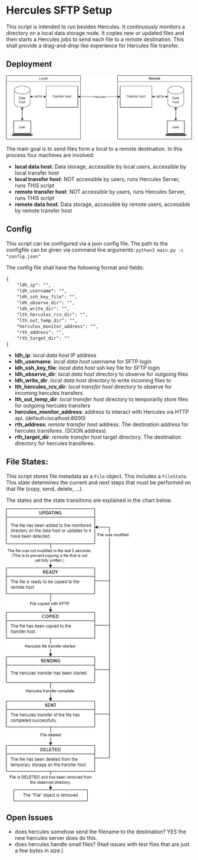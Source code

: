 # Hercules SFTP Setup
This script is intended to run besides Hercules. It continuously monitors a directory on a local data storage node. It copies new or updated files and then starts a Hercules jobs to send each file to a remote destination. This shall provide a drag-and-drop like experience for Hercules file transfer.

## Deployment
![Image](docs/deployment.drawio.png "Deployment")

The main goal is to send files form a local to a remote destination. In this process four machines are involved:

- **local data host**: Data storage, accessible by local users, accessible by local transfer host
- **local transfer host**: NOT accessible by users, runs Hercules Server, runs THIS script
- **remote transfer host**: NOT accessible by users, runs Hercules Server, runs THIS script
- **remote data host**: Data storage, accessible by remote users, accessible by remote transfer host

## Config
This script can be configured via a json config file. The path to the configfile can be given via command line arguments: `python3 main.py -c "config.json"`

The config file shall have the following format and fields:
```
{
    "ldh_ip": "", 
    "ldh_username": "",
    "ldh_ssh_key_file": "",
    "ldh_observe_dir": "",
    "ldh_write_dir": "",
    "lth_hercules_rcv_dir": "",
    "lth_out_temp_dir": "",
    "hercules_monitor_address": "",
    "rth_address": "",
    "rth_target_dir": ""
}
```

- **ldh_ip**: _local data host_ IP address
- **ldh_username**: _local data host_ username for SFTP login
- **ldh_ssh_key_file**: _local data host_ ssh key file for SFTP login
- **ldh_observe_dir**: _local data host_ directory to observe for outgoing files
- **ldh_write_dir**: _local data host_ directory to write incoming files to
- **lth_hercules_rcv_dir**: _local transfer host_ directory to observe for incoming hercules transfers
- **lth_out_temp_dir**: _local transfer host_ directory to temporarily store files for outgoing hercules transfers
- **hercules_monitor_address**: address to interact with Hercules via HTTP api. (default=localhost:8000)
- **rth_address**: _remote transfer host_ address. The destination address for hercules transferes. (SCION address)
- **rth_target_dir**: _remote transfer host_ target directory. The destination directory for hercules transferes.


## File States: 
This script stores file metadata as a `File` object. This includes a `FileState`. This state determines the current and next steps that must be performed on that file (copy, send, delete, ...).

The states and the state transitions are explained in the chart below.

![Image](docs/file_states.drawio.png "File States")


## Open Issues
- does hercules somehow send the filename to the destination? YES the new hercules server does do this.
- does hercules handle small files? (Had issues with test files that are just a few bytes in size.)
